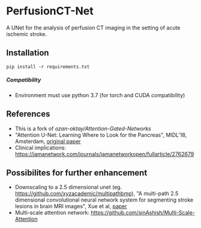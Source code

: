 # PerfusionCT-Net
A UNet for the analysis of perfusion CT imaging in the setting of acute ischemic stroke. 


## Installation
`pip install -r requirements.txt`

##### Compatibility

- Environment must use python 3.7 (for torch and CUDA compatibility)

## References

- This is a fork of *ozan-oktay/Attention-Gated-Networks*   
- "Attention U-Net: Learning Where to Look for the Pancreas", MIDL'18, Amsterdam, [original paper](https://openreview.net/pdf?id=Skft7cijM) <br />
- Clinical implications: https://jamanetwork.com/journals/jamanetworkopen/fullarticle/2762679

## Possibilites for further enhancement

- Downscaling to a 2.5 dimensional unet (eg. https://github.com/xyzacademic/multipathbmp), "A multi-path 2.5 dimensional convolutional neural network system for segmenting stroke lesions in brain MRI images", Xue et al, [paper](https://www.sciencedirect.com/science/article/pii/S2213158219304656)
- Multi-scale attention network: https://github.com/sinAshish/Multi-Scale-Attention
